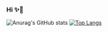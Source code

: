 ### Hi  ✨👋

<!--
**WangMahua/WangMahua** is a ✨ _special_ ✨ repository because its `README.md` (this file) appears on your GitHub profile.

Here are some ideas to get you started:

- 🔭 I’m currently working on ...
- 🌱 I’m currently learning ...
- 👯 I’m looking to collaborate on ...
- 🤔 I’m looking for help with ...
- 💬 Ask me about ...
- 📫 How to reach me: ...
- 😄 Pronouns: ...
- ⚡ Fun fact: ...
-->

![Anurag's GitHub stats](https://github-readme-stats.vercel.app/api?username=WangMahua&show_icons=true&theme=radical)
[![Top Langs](https://github-readme-stats.vercel.app/api/top-langs/?username=WangMahua&layout=compact)](https://github.com/anuraghazra/github-readme-stats)
